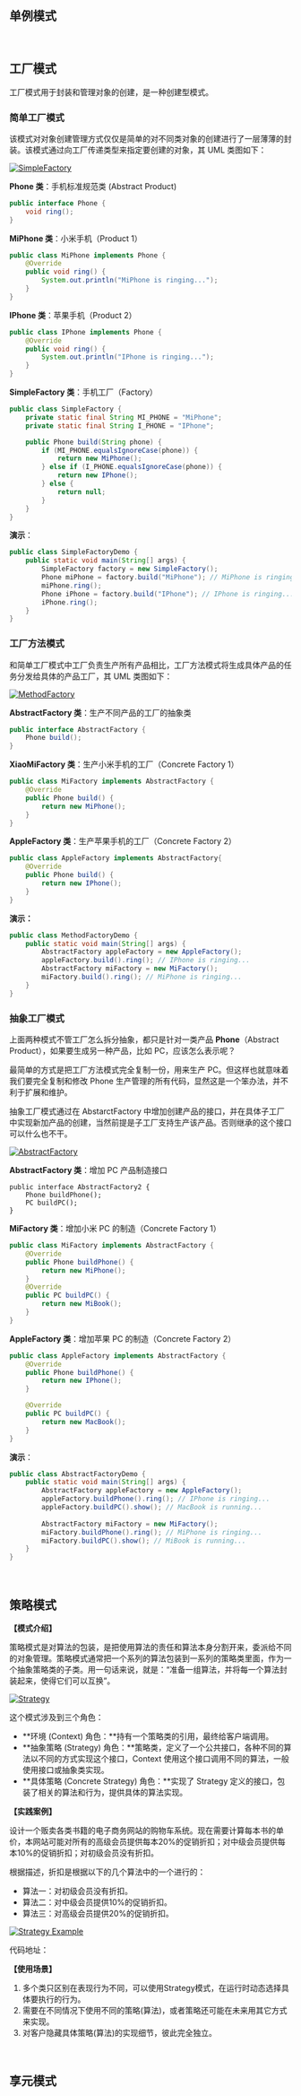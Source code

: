 ## 单例模式




<br>

## 工厂模式

工厂模式用于封装和管理对象的创建，是一种创建型模式。

### 简单工厂模式

该模式对对象创建管理方式仅仅是简单的对不同类对象的创建进行了一层薄薄的封装。该模式通过向工厂传递类型来指定要创建的对象，其 UML 类图如下：

[![SimpleFactory](https://github.com/IvanBao97/Notes/blob/main/DesignPattern/NoteImgs/simpleFactory.png)](https://github.com/IvanBao97/Notes/blob/main/DesignPattern/NoteImgs/simpleFactory.png)

**Phone 类**：手机标准规范类 (Abstract Product)

```java
public interface Phone {
    void ring();
}
```

**MiPhone 类**：小米手机（Product 1）

```java
public class MiPhone implements Phone {
    @Override
    public void ring() {
        System.out.println("MiPhone is ringing...");
    }
}
```

**IPhone 类**：苹果手机（Product 2）

```java
public class IPhone implements Phone {
    @Override
    public void ring() {
        System.out.println("IPhone is ringing...");
    }
}
```

**SimpleFactory 类**：手机工厂（Factory）

```java
public class SimpleFactory {
    private static final String MI_PHONE = "MiPhone";
    private static final String I_PHONE = "IPhone";

    public Phone build(String phone) {
        if (MI_PHONE.equalsIgnoreCase(phone)) {
            return new MiPhone();
        } else if (I_PHONE.equalsIgnoreCase(phone)) {
            return new IPhone();
        } else {
            return null;
        }
    }
}
```

**演示**：

```java
public class SimpleFactoryDemo {
    public static void main(String[] args) {
        SimpleFactory factory = new SimpleFactory();
        Phone miPhone = factory.build("MiPhone"); // MiPhone is ringing...
        miPhone.ring();
        Phone iPhone = factory.build("IPhone"); // IPhone is ringing...
        iPhone.ring();
    }
}
```



### 工厂方法模式

和简单工厂模式中工厂负责生产所有产品相比，工厂方法模式将生成具体产品的任务分发给具体的产品工厂，其 UML 类图如下：

[![MethodFactory](https://github.com/IvanBao97/Notes/blob/main/DesignPattern/NoteImgs/FactoryMethod.png)](https://github.com/IvanBao97/Notes/blob/main/DesignPattern/NoteImgs/FactoryMethod.png)

**AbstractFactory 类**：生产不同产品的工厂的抽象类

```java
public interface AbstractFactory {
    Phone build();
}
```

**XiaoMiFactory 类**：生产小米手机的工厂（Concrete Factory 1）

```java
public class MiFactory implements AbstractFactory {
    @Override
    public Phone build() {
        return new MiPhone();
    }
}
```

**AppleFactory 类**：生产苹果手机的工厂（Concrete Factory 2）

```java
public class AppleFactory implements AbstractFactory{
    @Override
    public Phone build() {
        return new IPhone();
    }
}
```

**演示：**

```java
public class MethodFactoryDemo {
    public static void main(String[] args) {
        AbstractFactory appleFactory = new AppleFactory();
        appleFactory.build().ring(); // IPhone is ringing...
        AbstractFactory miFactory = new MiFactory();
        miFactory.build().ring(); // MiPhone is ringing...
    }
}
```



### 抽象工厂模式

上面两种模式不管工厂怎么拆分抽象，都只是针对一类产品 **Phone**（Abstract Product），如果要生成另一种产品，比如 PC，应该怎么表示呢？

最简单的方式是把工厂方法模式完全复制一份，用来生产 PC。但这样也就意味着我们要完全复制和修改 Phone 生产管理的所有代码，显然这是一个笨办法，并不利于扩展和维护。

抽象工厂模式通过在 AbstarctFactory 中增加创建产品的接口，并在具体子工厂中实现新加产品的创建，当然前提是子工厂支持生产该产品。否则继承的这个接口可以什么也不干。

[![AbstractFactory](https://github.com/IvanBao97/Notes/blob/main/DesignPattern/NoteImgs/abstractFactory.png)](https://github.com/IvanBao97/Notes/blob/main/DesignPattern/NoteImgs/abstractFactory.png)

**AbstractFactory 类**：增加 PC 产品制造接口

```
public interface AbstractFactory2 {
    Phone buildPhone();
    PC buildPC();
}
```

**MiFactory 类**：增加小米 PC 的制造（Concrete Factory 1）

```java
public class MiFactory implements AbstractFactory {
    @Override
    public Phone buildPhone() {
        return new MiPhone();
    }
    @Override
    public PC buildPC() {
        return new MiBook();
    }
}
```

**AppleFactory 类**：增加苹果 PC 的制造（Concrete Factory 2）

```java
public class AppleFactory implements AbstractFactory {
    @Override
    public Phone buildPhone() {
        return new IPhone();
    }

    @Override
    public PC buildPC() {
        return new MacBook();
    }
}
```

**演示**：

```java
public class AbstractFactoryDemo {
    public static void main(String[] args) {
        AbstractFactory appleFactory = new AppleFactory();
        appleFactory.buildPhone().ring(); // IPhone is ringing...
        appleFactory.buildPC().show(); // MacBook is running...
        
        AbstractFactory miFactory = new MiFactory();
        miFactory.buildPhone().ring(); // MiPhone is ringing...
        miFactory.buildPC().show(); // MiBook is running...
    }
}
```

<br>

## 策略模式

**【模式介绍】**

策略模式是对算法的包装，是把使用算法的责任和算法本身分割开来，委派给不同的对象管理。策略模式通常把一个系列的算法包装到一系列的策略类里面，作为一个抽象策略类的子类。用一句话来说，就是：“准备一组算法，并将每一个算法封装起来，使得它们可以互换”。

[![Strategy](https://github.com/IvanBao97/Notes/blob/main/DesignPattern/NoteImgs/Strategy.png)](https://github.com/IvanBao97/Notes/blob/main/DesignPattern/NoteImgs/Strategy.png)

这个模式涉及到三个角色：

- **环境 (Context) 角色：**持有一个策略类的引用，最终给客户端调用。
- **抽象策略 (Strategy) 角色：**策略类，定义了一个公共接口，各种不同的算法以不同的方式实现这个接口，Context 使用这个接口调用不同的算法，一般使用接口或抽象类实现。
- **具体策略 (Concrete Strategy) 角色：**实现了 Strategy 定义的接口，包装了相关的算法和行为，提供具体的算法实现。



**【实践案例】**

设计一个贩卖各类书籍的电子商务网站的购物车系统。现在需要计算每本书的单价，本网站可能对所有的高级会员提供每本20%的促销折扣；对中级会员提供每本10%的促销折扣；对初级会员没有折扣。

根据描述，折扣是根据以下的几个算法中的一个进行的：

- 算法一：对初级会员没有折扣。
- 算法二：对中级会员提供10%的促销折扣。
- 算法三：对高级会员提供20%的促销折扣。

[![Strategy Example](https://github.com/IvanBao97/Notes/blob/main/DesignPattern/NoteImgs/strategyExample.png)](https://github.com/IvanBao97/Notes/blob/main/DesignPattern/NoteImgs/strategyExample.png)

代码地址：



**【使用场景】**

1. 多个类只区别在表现行为不同，可以使用Strategy模式，在运行时动态选择具体要执行的行为。
2. 需要在不同情况下使用不同的策略(算法)，或者策略还可能在未来用其它方式来实现。
3. 对客户隐藏具体策略(算法)的实现细节，彼此完全独立。

<br>

## 享元模式

